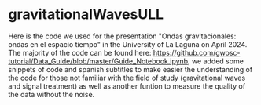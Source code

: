 # gravitationalWavesULL
Here is the code we used for the presentation "Ondas gravitacionales: ondas en el espacio tiempo" in the University of La Laguna on April 2024. The majority of the code can be found here: https://github.com/gwosc-tutorial/Data_Guide/blob/master/Guide_Notebook.ipynb, we added some snippets of code and spanish subtitles to make easier the understanding of the code for those not familiar with the field of study (gravitational waves and signal treatment) as well as another funtion to measure the quality of the data without the noise.
